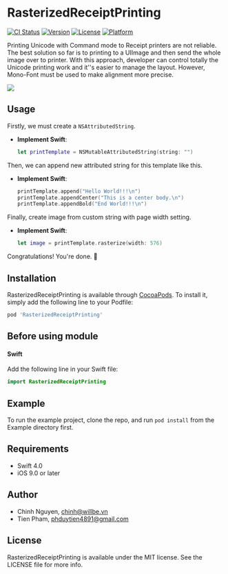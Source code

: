 # RasterizedReceiptPrinting

[![CI Status](https://img.shields.io/travis/chinhnguyen/RasterizedReceiptPrinting.svg?style=flat)](https://travis-ci.org/chinhnguyen/RasterizedReceiptPrinting)
[![Version](https://img.shields.io/cocoapods/v/RasterizedReceiptPrinting.svg?style=flat)](https://cocoapods.org/pods/RasterizedReceiptPrinting)
[![License](https://img.shields.io/cocoapods/l/RasterizedReceiptPrinting.svg?style=flat)](https://cocoapods.org/pods/RasterizedReceiptPrinting)
[![Platform](https://img.shields.io/cocoapods/p/RasterizedReceiptPrinting.svg?style=flat)](https://cocoapods.org/pods/RasterizedReceiptPrinting)

Printing Unicode with Command mode to Receipt printers are not reliable. The best solution so far is to printing to a UIImage and then send the whole image over to printer.
With this approach, developer can control totally the Unicode printing work and it''s easier to manage the layout.
However, Mono-Font must be used to make alignment more precise.

![](https://github.com/chinhnguyen/RasterizedReceiptPrinting/blob/master/receipt_thermal.png=300x630)

## Usage

Firstly, we must create a `NSAttributedString`.

- **Implement Swift**:

    ```swift
    let printTemplate = NSMutableAttributedString(string: "")
    ```

Then, we can append new attributed string for this template like this.

- **Implement Swift**:

    ```swift
    printTemplate.append("Hello World!!!\n")
    printTemplate.appendCenter("This is a center body.\n")
    printTemplate.appendBold("End World!!!\n")
    ```

Finally, create image from custom string with page width setting.

- **Implement Swift**:

    ```swift
    let image = printTemplate.rasterize(width: 576)
    ```

Congratulations! You're done. 🎉

## Installation

RasterizedReceiptPrinting is available through [CocoaPods](https://cocoapods.org). To install
it, simply add the following line to your Podfile:

```ruby
pod 'RasterizedReceiptPrinting'
```

## Before using module

#### Swift

Add the following line in your Swift file: 

```swift
import RasterizedReceiptPrinting
```

## Example

To run the example project, clone the repo, and run `pod install` from the Example directory first.

## Requirements

- Swift 4.0
- iOS 9.0 or later

## Author

* Chinh Nguyen, chinh@willbe.vn
* Tien Pham, phduytien4891@gmail.com

## License

RasterizedReceiptPrinting is available under the MIT license. See the LICENSE file for more info.
